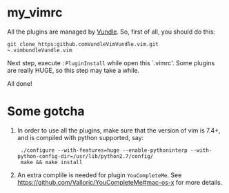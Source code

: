 # my_vimrc

All the plugins are managed by [Vundle](https://github.com/VundleVim/Vundle.vim). So, first of all, you should do this:

    git clone https:github.comVundleVimVundle.vim.git ~.vimbundleVundle.vim

Next step, execute `:PluginInstall` while open this `.vimrc'. Some plugins are really HUGE, so this step may take a while.

All done!

# Some gotcha

1. In order to use all the plugins, make sure that the version of vim is 7.4+, and is compiled with python supported, say:

        ./configure --with-features=huge --enable-pythoninterp --with-python-config-dir=/usr/lib/python2.7/config/
        make && make install
    
2. An extra complile is needed for plugin `YouCompleteMe`. See <https://github.com/Valloric/YouCompleteMe#mac-os-x> for more details.
